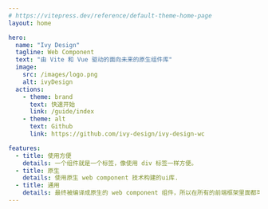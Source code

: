 ```yaml
---
# https://vitepress.dev/reference/default-theme-home-page
layout: home

hero:
  name: "Ivy Design"
  tagline: Web Component
  text: "由 Vite 和 Vue 驱动的面向未来的原生组件库"
  image:
    src: /images/logo.png
    alt: ivyDesign
  actions:
    - theme: brand
      text: 快速开始
      link: /guide/index
    - theme: alt
      text: Github
      link: https://github.com/ivy-design/ivy-design-wc

features:
  - title: 使用方便
    details: 一个组件就是一个标签，像使用 div 标签一样方便。
  - title: 原生
    details: 使用原生 web component 技术构建的ui库.
  - title: 通用
    details: 最终被编译成原生的 web component 组件，所以在所有的前端框架里面都可以使用。
---
```

